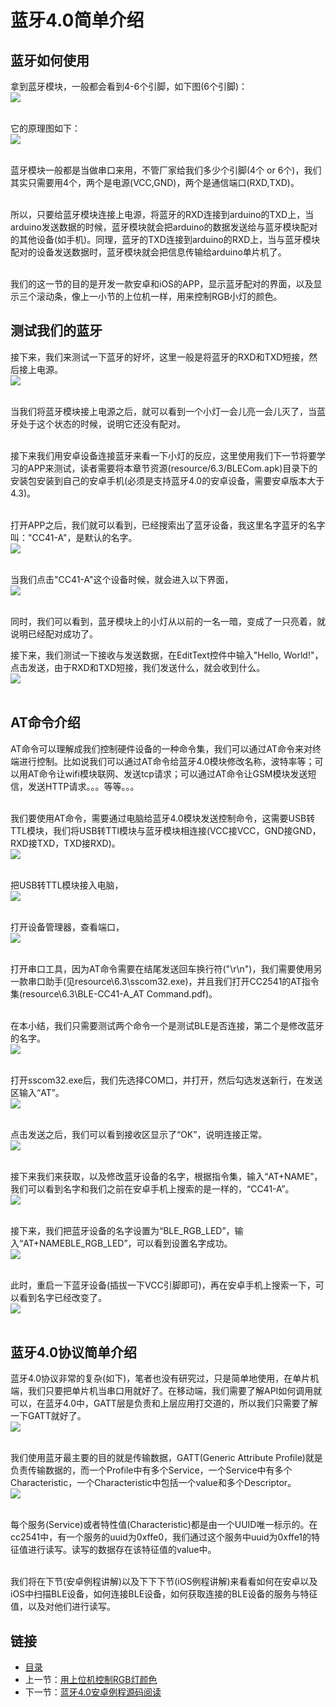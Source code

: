 # 蓝牙4.0简单介绍

## 蓝牙如何使用
拿到蓝牙模块，一般都会看到4-6个引脚，如下图(6个引脚)：<br>
![](./imgs/6.3/6.3-1.png)<br><br>

它的原理图如下：<br>
![](./imgs/6.3/6.3-2.png)<br><br>

蓝牙模块一般都是当做串口来用，不管厂家给我们多少个引脚(4个 or 6个)，我们其实只需要用4个，两个是电源(VCC,GND)，两个是通信端口(RXD,TXD)。<br><br>

所以，只要给蓝牙模块连接上电源，将蓝牙的RXD连接到arduino的TXD上，当arduino发送数据的时候，蓝牙模块就会把arduino的数据发送给与蓝牙模块配对的其他设备(如手机)。同理，蓝牙的TXD连接到arduino的RXD上，当与蓝牙模块配对的设备发送数据时，蓝牙模块就会把信息传输给arduino单片机了。<br><br>

我们的这一节的目的是开发一款安卓和iOS的APP，显示蓝牙配对的界面，以及显示三个滚动条，像上一小节的上位机一样，用来控制RGB小灯的颜色。

## 测试我们的蓝牙
接下来，我们来测试一下蓝牙的好坏，这里一般是将蓝牙的RXD和TXD短接，然后接上电源。<br>
![](./imgs/6.3/6.3-3.png)<br><br>

当我们将蓝牙模块接上电源之后，就可以看到一个小灯一会儿亮一会儿灭了，当蓝牙处于这个状态的时候，说明它还没有配对。<br><br>

接下来我们用安卓设备连接蓝牙来看一下小灯的反应，这里使用我们下一节将要学习的APP来测试，读者需要将本章节资源(resource/6.3/BLECom.apk)目录下的安装包安装到自己的安卓手机(必须是支持蓝牙4.0的安卓设备，需要安卓版本大于4.3)。<br><br>

打开APP之后，我们就可以看到，已经搜索出了蓝牙设备，我这里名字蓝牙的名字叫："CC41-A"，是默认的名字。<br>
![](./imgs/6.3/6.3-4.png)<br><br>

当我们点击"CC41-A"这个设备时候，就会进入以下界面，<br>
![](./imgs/6.3/6.3-5.png)<br><br>

同时，我们可以看到，蓝牙模块上的小灯从以前的一名一暗，变成了一只亮着，就说明已经配对成功了。<br>

接下来，我们测试一下接收与发送数据，在EditText控件中输入"Hello, World!"，点击发送，由于RXD和TXD短接，我们发送什么，就会收到什么。<br>
![](./imgs/6.3/6.3-6.png)<br><br>

## AT命令介绍
AT命令可以理解成我们控制硬件设备的一种命令集，我们可以通过AT命令来对终端进行控制。比如说我们可以通过AT命令给蓝牙4.0模块修改名称，波特率等；可以用AT命令让wifi模块联网、发送tcp请求；可以通过AT命令让GSM模块发送短信，发送HTTP请求。。。等等。。。<br><br>

我们要使用AT命令，需要通过电脑给蓝牙4.0模块发送控制命令，这需要USB转TTL模块，我们将USB转TTl模块与蓝牙模块相连接(VCC接VCC，GND接GND，RXD接TXD，TXD接RXD)。<br>
![](./imgs/6.3/6.3-7.png)<br><br>

把USB转TTL模块接入电脑，<br>
![](./imgs/6.3/6.3-8.png)<br><br>

打开设备管理器，查看端口，<br>
![](./imgs/6.3/6.3-9.png)<br><br>

打开串口工具，因为AT命令需要在结尾发送回车换行符("\r\n")，我们需要使用另一款串口助手(见resource\6.3\sscom32.exe)，并且我们打开CC2541的AT指令集(resource\6.3\BLE-CC41-A_AT Command.pdf)。<br><br>

在本小结，我们只需要测试两个命令一个是测试BLE是否连接，第二个是修改蓝牙的名字。<br>
![](./imgs/6.3/6.3-10.png)<br><br>

打开sscom32.exe后，我们先选择COM口，并打开，然后勾选发送新行，在发送区输入“AT”。<br>
![](./imgs/6.3/6.3-11.png)<br><br>

点击发送之后，我们可以看到接收区显示了“OK”，说明连接正常。<br>
![](./imgs/6.3/6.3-12.png)<br><br>

接下来我们来获取，以及修改蓝牙设备的名字，根据指令集，输入“AT+NAME”，我们可以看到名字和我们之前在安卓手机上搜索的是一样的，“CC41-A”。<br>
![](./imgs/6.3/6.3-13.png)<br><br>

接下来，我们把蓝牙设备的名字设置为“BLE_RGB_LED”，输入“AT+NAMEBLE_RGB_LED”，可以看到设置名字成功。<br>
![](./imgs/6.3/6.3-14.png)<br><br>

此时，重启一下蓝牙设备(插拔一下VCC引脚即可)，再在安卓手机上搜索一下，可以看到名字已经改变了。<br>
![](./imgs/6.3/6.3-15.png)<br><br>

## 蓝牙4.0协议简单介绍
蓝牙4.0协议非常的复杂(如下)，笔者也没有研究过，只是简单地使用，在单片机端，我们只要把单片机当串口用就好了。在移动端，我们需要了解API如何调用就可以，在蓝牙4.0中，GATT层是负责和上层应用打交道的，所以我们只需要了解一下GATT就好了。<br>
![](./imgs/6.3/6.3-16.png)<br><br>

我们使用蓝牙最主要的目的就是传输数据，GATT(Generic Attribute Profile)就是负责传输数据的，而一个Profile中有多个Service，一个Service中有多个Characteristic，一个Characteristic中包括一个value和多个Descriptor。<br>
![](./imgs/6.3/6.3-17.png)<br><br>

每个服务(Service)或者特性值(Characteristic)都是由一个UUID唯一标示的。在cc2541中，有一个服务的uuid为0xffe0，我们通过这个服务中uuid为0xffe1的特征值进行读写。读写的数据存在该特征值的value中。<br><br>

我们将在下节(安卓例程讲解)以及下下下节(iOS例程讲解)来看看如何在安卓以及iOS中扫描BLE设备，如何连接BLE设备，如何获取连接的BLE设备的服务与特征值，以及对他们进行读写。

## 链接
- [目录](directory.md)  
- 上一节：[用上位机控制RGB灯颜色](6.2.md)  
- 下一节：[蓝牙4.0安卓例程源码阅读](6.4.md)
